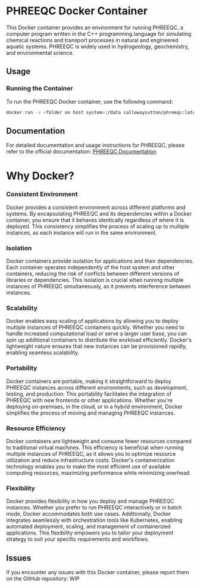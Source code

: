 # PHREEQC Docker Container

This Docker container provides an environment for running PHREEQC, a computer program written in the C++ programming language for simulating chemical reactions and transport processes in natural and engineered aquatic systems. PHREEQC is widely used in hydrogeology, geochemistry, and environmental science.

## Usage

### Running the Container

To run the PHREEQC Docker container, use the following command:

```bash
docker run -v <folder on host system>:/data callowaysutton/phreeqc:latest phreeqc /data/input.pqi /data/output.pqo /data/database.dat
```

## Documentation
For detailed documentation and usage instructions for PHREEQC, please refer to the official documentation: [PHREEQC Documentation](https://wwwbrr.cr.usgs.gov/projects/GWC_coupled/phreeqc/)

# Why Docker?
### Consistent Environment

Docker provides a consistent environment across different platforms and systems. By encapsulating PHREEQC and its dependencies within a Docker container, you ensure that it behaves identically regardless of where it is deployed. This consistency simplifies the process of scaling up to multiple instances, as each instance will run in the same environment.

### Isolation

Docker containers provide isolation for applications and their dependencies. Each container operates independently of the host system and other containers, reducing the risk of conflicts between different versions of libraries or dependencies. This isolation is crucial when running multiple instances of PHREEQC simultaneously, as it prevents interference between instances.

### Scalability

Docker enables easy scaling of applications by allowing you to deploy multiple instances of PHREEQC containers quickly. Whether you need to handle increased computational load or serve a larger user base, you can spin up additional containers to distribute the workload efficiently. Docker's lightweight nature ensures that new instances can be provisioned rapidly, enabling seamless scalability.

### Portability

Docker containers are portable, making it straightforward to deploy PHREEQC instances across different environments, such as development, testing, and production. This portability facilitates the integration of PHREEQC with new frontends or other applications. Whether you're deploying on-premises, in the cloud, or in a hybrid environment, Docker simplifies the process of moving and managing PHREEQC instances.

### Resource Efficiency

Docker containers are lightweight and consume fewer resources compared to traditional virtual machines. This efficiency is beneficial when running multiple instances of PHREEQC, as it allows you to optimize resource utilization and reduce infrastructure costs. Docker's containerization technology enables you to make the most efficient use of available computing resources, maximizing performance while minimizing overhead.

### Flexibility

Docker provides flexibility in how you deploy and manage PHREEQC instances. Whether you prefer to run PHREEQC interactively or in batch mode, Docker accommodates both use cases. Additionally, Docker integrates seamlessly with orchestration tools like Kubernetes, enabling automated deployment, scaling, and management of containerized applications. This flexibility empowers you to tailor your deployment strategy to suit your specific requirements and workflows.

## Issues
If you encounter any issues with this Docker container, please report them on the GitHub repository: WIP

